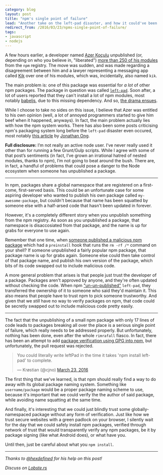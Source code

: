 ```yaml
---
category: blog
layout: post
title: "npm's single point of failure"
lead: "Another take on the left-pad disaster, and how it could've been avoided."
redirect_from: /2016/03/23/npms-single-point-of-failure/
tags:
- javascript
- nodejs
---
```


A few hours earlier, a developer named [Azer Koçulu](https://twitter.com/azerbike) unpublished (or, depending on who you believe in, "liberated") [more than 250 of his modules](https://medium.com/@azerbike/i-ve-just-liberated-my-modules-9045c06be67c) from the `npm` registry. The move was sudden, and was made regarding a disagreement between him and a lawyer representing a messaging app called [Kik](http://www.kik.com/) over one of his modules, which was, incidentally, also named `kik`.

The main problem is: one of this package was essential for *a lot* of other npm packages. The package in question was called [`left-pad`](https://github.com/azer/left-pad). Soon after, a lot of users reported that they can't install a lot of npm modules, most notably [babeljs](https://www.npmjs.com/package/babel), due to this missing dependency. And so, [the drama ensues](https://github.com/azer/left-pad/issues/4).

While I choose to take no sides on this issue, I believe that Azer was entitled to his own opinion (well, a lot of annoyed programmers started to give him beef when it happened, anyways). In fact, the main problem actually lies with how the npm system works. There has also been some posts criticising npm's packaging system long before the `left-pad` disaster even occured, most notably [this article](http://www.jongleberry.com/why-i-hate-npm.html) by [Jonathan Ong](https://twitter.com/jongleberry).

**Full disclosure:** I’m not really an active node user. I’ve never really used it other than for running a few Grunt/Gulp scripts. While I agree with some of that post’s sentiments (in fact, I’ve grown an irrational hatred of nested modules, thanks to npm), I’m not going to beat around the bush. There are, in fact, a handful of problems that could pose a danger to the Node ecosystem when someone has unpublished a package.

---

In npm, packages share a global namespace that are registered on a first-come, first-served basis. This could be an unfortunate case for some aspiring developer who wanted to publish his own package called `my-awesome-package`, but couldn't because that name has been squatted by someone else with a half-arsed code that hasn't been updated in forever.

However, it's a completely different story when you unpublish something from the npm registry. As soon as you unpublished a package, that namespace is disaccosiated from that package, and the name is up for grabs for everyone to use again.

Remember that one time, when [someone published a malicious npm package](https://blog.liftsecurity.io/2015/01/27/a-malicious-module-on-npm) which had a `preinstall` hook that runs the `rm -rf /*` command on your shell? If someone unpublished a fairly popular npm package, that package name is up for grabs again. Someone else could then take control of that package name, and publish his own version of the package, which bits of its code swapped out to include malicious code.

A more general problem that arises is that people just trust the developer of a package. Packages aren't approved by anyone, and they're often updated without checking the code. When npm ["un-un-published"](https://twitter.com/seldo/status/712414400808755200) `left-pad`, they transferred the ownership of it to someone who said they'd maintain it. This also means that people have to trust npm to pick someone trustworthy. And given that we *still* have no way to verify packages on npm, that code could be secretly swapped out to include malicious code pretty easily.

---

The fact that the unpublishing of a small npm package with only 17 lines of code leads to packages breaking all over the place is a serious single point of failure, which really needs to be addressed properly. But unfortunately, nothing has been done, even after the whole `rimrafall` fiasco. In fact, there has been an attempt to add [package verification using GPG into npm](https://github.com/npm/npm/pull/4016), but unfortunately, the pull request was rejected.

<blockquote class="twitter-tweet" data-lang="en"><p lang="en" dir="ltr">You could literally write leftPad in the time it takes &#39;npm install left-pad&#39; to complete.</p>&mdash; Krøstian (@cjno) <a href="https://twitter.com/cjno/status/712553941066711040">March 23, 2016</a></blockquote>

The first thing that we've learned, is that npm should really find a way to do away with its global package naming system. Something like `username/package` would be a proper package naming scheme to use, because it's important that we could verify the the author of said package, while avoiding name squatting at the same time.

And finally, it's interesting that we could just blindly trust some globally-namespaced package without any form of verification. Just like how we trust secure websites with a green padlock on your browser, I silently wait for the day that we could safely install npm packages, verified through network of trust that would transparently verify any npm packages, be it by package signing (like what Android does), or what have you.

Until then, just be careful about what you `npm install`.

---

*Thanks to [@hexdefined](https://twitter.com/hexdefined) for his help on this post!*

*Discuss on [Lobste.rs](https://lobste.rs/s/i5etp7/npm_s_single_point_of_failure)*

<script async src="//platform.twitter.com/widgets.js" charset="utf-8"></script>
